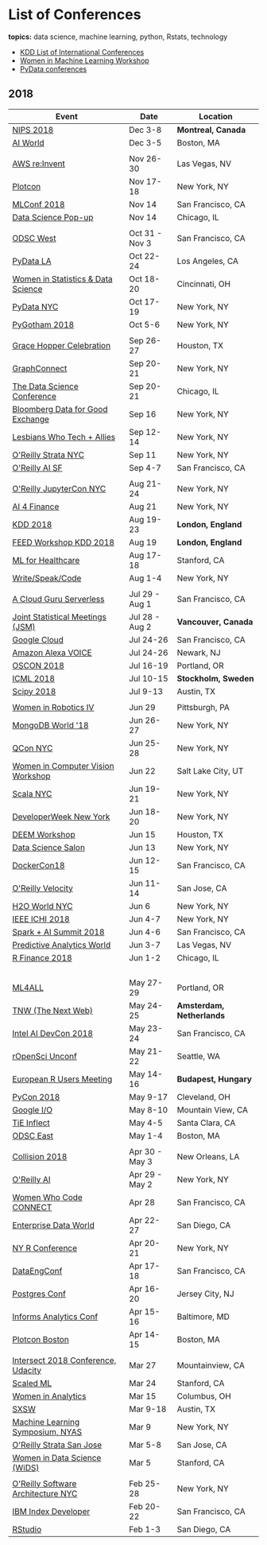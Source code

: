 # List of Conferences
**topics:**  data science, machine learning, python, Rstats, technology   

* [KDD List of International Conferences](https://www.kdnuggets.com/meetings/)
* [Women in Machine Learning Workshop](http://wimlworkshop.org/events/)
* [PyData conferences](https://pydata.org/events.html)

## 2018 

| Event    | Date  | Location | 
|----|----|----|
| [NIPS 2018](https://nips.cc/Conferences/2018) | Dec 3-8 | **Montreal, Canada** |
| [AI World](https://aiworld.com) | Dec 3-5 | Boston, MA |
|  |  |  |
| [AWS re:Invent](https://reinvent.awsevents.com/) | Nov 26-30 | Las Vegas, NV |
| [Plotcon](https://plotcon.plot.ly/tickets/) | Nov 17-18 | New York, NY |
| [MLConf 2018](https://mlconf.com/events/mlconf-sf-2018/) | Nov 14 | San Francisco, CA |
| [Data Science Pop-up](https://popup.dominodatalab.com/chicago/) | Nov 14 | Chicago, IL |
|  |  |  |
| [ODSC West](https://odsc.com/california) | Oct 31 - Nov 3 | San Francisco, CA |
| [PyData LA](https://pydata.org/la2018/) | Oct 22-24 | Los Angeles, CA |
| [Women in Statistics & Data Science](http://ww2.amstat.org/meetings/wsds/2018/) | Oct 18-20 | Cincinnati, OH |
| [PyData NYC](https://pydata.org/events.html) | Oct 17-19 | New York, NY |
| [PyGotham 2018](2018/2018_10_05_pygotham.md) | Oct 5-6 | New York, NY |
|  |  |  |
| [Grace Hopper Celebration](https://ghc.anitab.org/2018-attend/location/) | Sep 26-27 | Houston, TX |
| [GraphConnect](https://graphconnect.com) | Sep 20-21 | New York, NY |
| [The Data Science Conference](https://www.thedatascienceconference.com/) | Sep 20-21 | Chicago, IL |
| [Bloomberg Data for Good Exchange](https://www.bloomberg.com/company/d4gx/) | Sep 16 | New York, NY |
| [Lesbians Who Tech + Allies](https://lesbianswhotech.org/newyork2018/) | Sep 12-14 | New York, NY |
| [O'Reilly Strata NYC](https://conferences.oreilly.com/strata/strata-ny) | Sep 11 | New York, NY |
| [O'Reilly AI SF](https://conferences.oreilly.com/artificial-intelligence/ai-ca) | Sep 4-7 | San Francisco, CA |
|  |  |  |
| [O'Reilly JupyterCon NYC](https://conferences.oreilly.com/jupyter/jup-ny) | Aug 21-24 | New York, NY |
| [AI 4 Finance](https://ai4.io/finance/) | Aug 21 | New York, NY |
| [KDD 2018](http://www.kdd.org/kdd2018/) | Aug 19-23 | **London, England** |
| [FEED Workshop KDD 2018](https://ai4good.org/kdd-2018-workshop/) | Aug 19 |  **London, England** |
| [ML for Healthcare](http://www.mlforhc.org) | Aug 17-18 | Stanford, CA |
| [Write/Speak/Code](2018/2018_08_01_wsc.md) | Aug 1-4 | New York, NY |
| | | |
| [A Cloud Guru Serverless](https://sf.serverlessconf.io/) | Jul 29 - Aug 1 | San Francisco, CA |
| [Joint Statistical Meetings (JSM)](http://ww2.amstat.org/meetings/jsm/2018/) | Jul 28 - Aug 2 | **Vancouver, Canada** |
| [Google Cloud](https://cloud.withgoogle.com/next18/sf/) | Jul 24-26 | San Francisco, CA |
| [Amazon Alexa VOICE](2018/2018_07_24_amazon_alexa_voice.md) | Jul 24-26 | Newark, NJ |
| [OSCON 2018](2018/2018_07_16_oscon.md) | Jul 16-19 | Portland, OR |
| [ICML 2018](https://2017.icml.cc/Conferences/2018) | Jul 10-15 | **Stockholm, Sweden** |
| [Scipy 2018](2018/2018_07_09.scipy.md) | Jul 9-13 | Austin, TX | 
|  |  |  |
| [Women in Robotics IV](https://sites.google.com/view/rss2018women/home) | Jun 29 | Pittsburgh, PA |
| [MongoDB World '18](https://www.mongodb.com/world18) | Jun 26-27 | New York, NY |
| [QCon NYC](2018/2018_06_25_qcon.md) | Jun 25-28 | New York, NY |
| [Women in Computer Vision Workshop](https://wicvworkshop.github.io/) | Jun 22 | Salt Lake City, UT |  
| [Scala NYC](http://na.scaladays.org/) | Jun 19-21 | New York, NY | 
| [DeveloperWeek New York](https://www.eventbrite.com/e/developerweek-nyc-2018-tickets-39737413674) | Jun 18-20 | New York, NY |
| [DEEM Workshop](http://deem-workshop.org/#about) | Jun 15 | Houston, TX | 
| [Data Science Salon](https://datascience.salon/ny6-18/) | Jun 13 | New York, NY |
| [DockerCon18](https://2018.dockercon.com/) | Jun 12-15 | San Francisco, CA |
| [O'Reilly Velocity](https://conferences.oreilly.com/velocity/vl-ca) | Jun 11-14 | San Jose, CA |
| [H2O World NYC](2018/2018_06_07_h2o_nyc.md) | Jun 6 | New York, NY |
| [IEEE ICHI 2018](http://hpr.weill.cornell.edu/divisions/health_informatics/ieee_ichi.html) | Jun 4-7 | New York, NY |
| [Spark + AI Summit 2018](https://databricks.com/sparkaisummit/north-america) | Jun 4-6 | San Francisco, CA |
| [Predictive Analytics World](https://www.predictiveanalyticsworld.com/)  | Jun 3-7 | Las Vegas, NV |
| [R Finance 2018](http://www.rinfinance.com) | Jun 1-2 | Chicago, IL |
|  |  |  |
|  |  |  |
|  |  |  |
|  |  |  |
| [ML4ALL](http://ml4all.org/) | May 27-29 | Portland, OR |
| [TNW (The Next Web)](https://thenextweb.com/conference/) | May 24-25 | **Amsterdam, Netherlands** |
| [Intel AI DevCon 2018](https://www.intel.com/content/www/us/en/events/ai/devcon.html) | May 23-24 | San Francisco, CA |
| [rOpenSci Unconf](http://unconf18.ropensci.org) | May 21-22 | Seattle, WA |
| [European R Users Meeting](http://2018.erum.io) | May 14-16 | **Budapest, Hungary** |
| [PyCon 2018](2018/2018_05_09_pycon_ohio.md) | May 9-17 | Cleveland, OH |
| [Google I/O](https://events.google.com/io/) | May 8-10 | Mountain View, CA | 
| [TiE Inflect](https://www.tieinflect.org/) | May 4-5 | Santa Clara, CA |
| [ODSC East](2018/2018_05_01_odsc_east.md) | May 1-4 | Boston, MA |
|  |  |  |
| [Collision 2018](https://websummit.com/collision#newsletter_signup_form) | Apr 30 - May 3 | New Orleans, LA |
| [O'Reilly AI](2018/2018_04_09_oreilly_ai_nyc.md) | Apr 29 - May 2 | New York, NY |
| [Women Who Code CONNECT](https://connect2018.womenwhocode.com) | Apr 28 | San Francisco, CA |
| [Enterprise Data World](http://edw2017.dataversity.net) | Apr 22-27 | San Diego, CA |
| [NY R Conference](2018/2018_04_20_ny_r_conf.md) | Apr 20-21 | New York, NY |
| [DataEngConf](DataEngConf ) | Apr 17-18 | San Francisco, CA |
| [Postgres Conf](https://postgresconf.org/conferences/2018/) | Apr 16-20 | Jersey City, NJ |
| [Informs Analytics Conf](http://meetings2.informs.org/wordpress/analytics2018/) | Apr 15-16 | Baltimore, MD |
| [Plotcon Boston](2018/2018_04_15_plotly_boston.md) | Apr 14-15 | Boston, MA |
|  |  |  |
| [Intersect 2018 Conference, Udacity](https://www.udacity.com/intersect) | Mar 27 | Mountainview, CA |
| [Scaled ML](http://scaledml.org) | Mar 24 | Stanford, CA |
| [Women in Analytics](https://connect2018.womenwhocode.com) | Mar 15 |  Columbus, OH |
| [SXSW](https://www.sxsw.com/news/2017/sxsw-2018-dates/) | Mar 9-18 | Austin, TX |
| [Machine Learning Symposium, NYAS](2018/2018_03_09_ml_symposium.md) | Mar 9 | New York, NY |
| [O'Reilly Strata San Jose](2018_03_04_strata_san_jose_ca.md) | Mar 5-8 | San Jose, CA |
| [Women in Data Science (WiDS)](http://www.widsconference.org/about1.html) | Mar 5 | Stanford, CA  |
|  |  |  |
| [O'Reilly Software Architecture NYC](https://conferences.oreilly.com/software-architecture/sa-ny) | Feb 25-28 | New York, NY |
| [IBM Index Developer](https://developer.ibm.com/indexconf/agenda/) | Feb 20-22 | San Francisco, CA | 
| [RStudio](https://www.rstudio.com/conference/) | Feb 1-3 | San Diego, CA |




